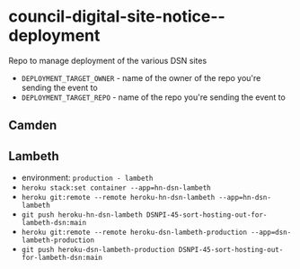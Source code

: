 # council-digital-site-notice--deployment

Repo to manage deployment of the various DSN sites

- `DEPLOYMENT_TARGET_OWNER` - name of the owner of the repo you're sending the event to
- `DEPLOYMENT_TARGET_REPO` - name of the repo you're sending the event to

## Camden

## Lambeth

- environment: `production - lambeth`
- `heroku stack:set container --app=hn-dsn-lambeth`
- `heroku git:remote --remote heroku-hn-dsn-lambeth --app=hn-dsn-lambeth`
- `git push heroku-hn-dsn-lambeth DSNPI-45-sort-hosting-out-for-lambeth-dsn:main`
- `heroku git:remote --remote heroku-dsn-lambeth-production --app=dsn-lambeth-production`
- `git push heroku-dsn-lambeth-production DSNPI-45-sort-hosting-out-for-lambeth-dsn:main`
